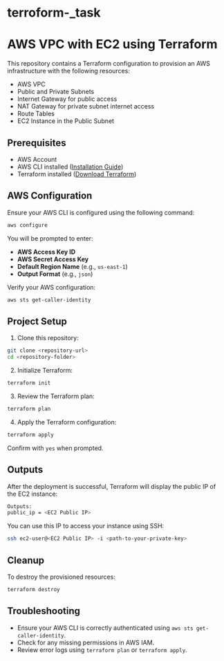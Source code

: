 # terroform-_task

# AWS VPC with EC2 using Terraform

This repository contains a Terraform configuration to provision an AWS infrastructure with the following resources:
- AWS VPC
- Public and Private Subnets
- Internet Gateway for public access
- NAT Gateway for private subnet internet access
- Route Tables
- EC2 Instance in the Public Subnet

## Prerequisites
- AWS Account
- AWS CLI installed ([Installation Guide](https://docs.aws.amazon.com/cli/latest/userguide/install-cliv2.html))
- Terraform installed ([Download Terraform](https://developer.hashicorp.com/terraform/downloads))

## AWS Configuration
Ensure your AWS CLI is configured using the following command:
```bash
aws configure
```
You will be prompted to enter:
- **AWS Access Key ID**
- **AWS Secret Access Key**
- **Default Region Name** (e.g., `us-east-1`)
- **Output Format** (e.g., `json`)

Verify your AWS configuration:
```bash
aws sts get-caller-identity
```

## Project Setup
1. Clone this repository:
```bash
git clone <repository-url>
cd <repository-folder>
```

2. Initialize Terraform:
```bash
terraform init
```

3. Review the Terraform plan:
```bash
terraform plan
```

4. Apply the Terraform configuration:
```bash
terraform apply
```
Confirm with `yes` when prompted.

## Outputs
After the deployment is successful, Terraform will display the public IP of the EC2 instance:
```bash
Outputs:
public_ip = <EC2 Public IP>
```
You can use this IP to access your instance using SSH:
```bash
ssh ec2-user@<EC2 Public IP> -i <path-to-your-private-key>
```

## Cleanup
To destroy the provisioned resources:
```bash
terraform destroy
```

## Troubleshooting
- Ensure your AWS CLI is correctly authenticated using `aws sts get-caller-identity`.
- Check for any missing permissions in AWS IAM.
- Review error logs using `terraform plan` or `terraform apply`.

